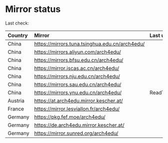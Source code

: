 <script src="./time.js"></script>
# Mirror status
Last check: <script type="text/javascript">localize(1690143418.648161);</script>

|Country|Mirror|Last update|
|:------|:-----|:----------|
|China|https://mirrors.tuna.tsinghua.edu.cn/arch4edu/|<script type="text/javascript">localize(1690093759);</script>|
|China|https://mirrors.aliyun.com/arch4edu/|<script type="text/javascript">localize(1690007372);</script>|
|China|https://mirrors.bfsu.edu.cn/arch4edu/|<script type="text/javascript">localize(1690093759);</script>|
|China|https://mirror.iscas.ac.cn/arch4edu/|<script type="text/javascript">localize(1690093759);</script>|
|China|https://mirrors.nju.edu.cn/arch4edu/|<script type="text/javascript">localize(1690050459);</script>|
|China|https://mirrors.sau.edu.cn/arch4edu/|<script type="text/javascript">localize(1690093759);</script>|
|China|https://mirrors.ynu.edu.cn/arch4edu/|ReadTimeout|
|Austria|https://at.arch4edu.mirror.kescher.at/|<script type="text/javascript">localize(1690093759);</script>|
|France|https://mirror.lesviallon.fr/arch4edu/|<script type="text/javascript">localize(1689402753);</script>|
|Germany|https://pkg.fef.moe/arch4edu/|<script type="text/javascript">localize(1690093759);</script>|
|Germany|https://de.arch4edu.mirror.kescher.at/|<script type="text/javascript">localize(1690093759);</script>|
|Germany|https://mirror.sunred.org/arch4edu/|<script type="text/javascript">localize(1690093759);</script>|

<script src="./tablefilter/tablefilter.js"></script>
<script src="./table.js"></script>